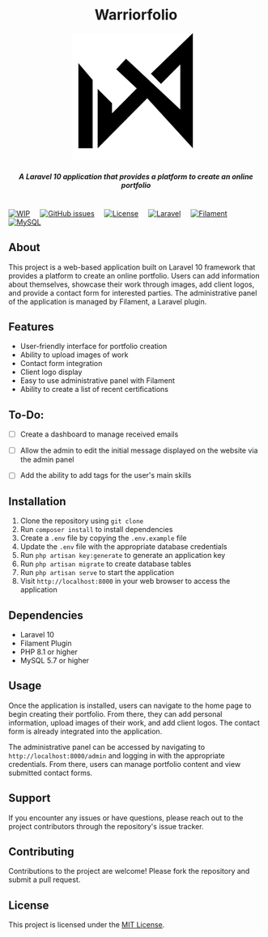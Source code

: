 <h1 align="center">Warriorfolio</h1>

<p align="center">
  <img src="https://raw.githubusercontent.com/mviniciusca/warriorfolio/main/public/img/logo-black.png" width="50%" alt="Descrição da imagem">
</p>

<h5 align="center">A Laravel 10 application that provides a platform to create an online portfolio</h5>

<h1 align="center"></h1>

[![WIP](https://img.shields.io/badge/Work%20in%20Progress-yellow)]()&nbsp;&nbsp;&nbsp;&nbsp;
[![GitHub issues](https://img.shields.io/github/issues/mviniciusca/warriorfolio)]()&nbsp;&nbsp;&nbsp;&nbsp;<!-- license badge -->
[![License](https://img.shields.io/badge/license-MIT-blue.svg)](https://opensource.org/licenses/MIT)&nbsp;&nbsp;&nbsp;&nbsp;<!-- laravel badge -->
[![Laravel](https://img.shields.io/badge/Laravel-10-red)]()&nbsp;&nbsp;&nbsp;&nbsp;<!-- filament badge -->
[![Filament](https://img.shields.io/badge/Filament-2.0.0-green)]()&nbsp;&nbsp;&nbsp;&nbsp;<!-- mysql badge -->
[![MySQL](https://img.shields.io/badge/MySQL-5.7-orange)]()&nbsp;&nbsp;&nbsp;&nbsp;<!-- Work In Progress-->


## About 
This project is a web-based application built on Laravel 10 framework that provides a platform to create an online portfolio. Users can add information about themselves, showcase their work through images, add client logos, and provide a contact form for interested parties. The administrative panel of the application is managed by Filament, a Laravel plugin.

## Features

- User-friendly interface for portfolio creation
- Ability to upload images of work
- Contact form integration
- Client logo display
- Easy to use administrative panel with Filament
- Ability to create a list of recent certifications


## To-Do:

- [ ] Create a dashboard to manage received emails
- [ ] Allow the admin to edit the initial message displayed on the website via the admin panel
- [ ] Add the ability to add tags for the user's main skills


## Installation
1. Clone the repository using `git clone`
2. Run `composer install` to install dependencies
3. Create a `.env` file by copying the `.env.example` file
4. Update the `.env` file with the appropriate database credentials
5. Run `php artisan key:generate` to generate an application key
6. Run `php artisan migrate` to create database tables
7. Run `php artisan serve` to start the application
8. Visit `http://localhost:8000` in your web browser to access the application

## Dependencies
- Laravel 10
- Filament Plugin
- PHP 8.1 or higher
- MySQL 5.7 or higher

## Usage
Once the application is installed, users can navigate to the home page to begin creating their portfolio. From there, they can add personal information, upload images of their work, and add client logos. The contact form is already integrated into the application.

The administrative panel can be accessed by navigating to `http://localhost:8000/admin` and logging in with the appropriate credentials. From there, users can manage portfolio content and view submitted contact forms.

## Support
If you encounter any issues or have questions, please reach out to the project contributors through the repository's issue tracker.

## Contributing
Contributions to the project are welcome! Please fork the repository and submit a pull request.

## License
This project is licensed under the [MIT License](https://opensource.org/licenses/MIT).
